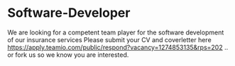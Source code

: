 # Software-Developer
We are looking for a competent team player for the software development of our insurance services
Please submit your CV and coverletter here https://apply.teamio.com/public/respond?vacancy=1274853135&rps=202
.. or fork us so we know you are interested.
